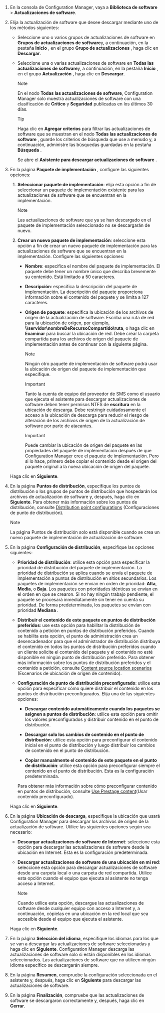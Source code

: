 1.  En la consola de Configuration Manager, vaya a **Biblioteca de software** > **Actualizaciones de software**.  

2.  Elija la actualización de software que desee descargar mediante uno de los métodos siguientes:  

    -   Seleccione uno o varios grupos de actualizaciones de software en **Grupos de actualizaciones de software**y, a continuación, en la pestaña **Inicio** , en el grupo **Grupo de actualizaciones** , haga clic en **Descargar**.  

    -   Seleccione una o varias actualizaciones de software en **Todas las actualizaciones de software**y, a continuación, en la pestaña **Inicio** , en el grupo **Actualización** , haga clic en **Descargar**.  

        > [!NOTE]  
        >  En el nodo **Todas las actualizaciones de software**, Configuration Manager solo muestra actualizaciones de software con una clasificación de **Crítico** y **Seguridad** publicadas en los últimos 30 días.  

        > [!TIP]  
        >  Haga clic en **Agregar criterios** para filtrar las actualizaciones de software que se muestran en el nodo **Todas las actualizaciones de software** , guarde los criterios de búsqueda que use a menudo y, a continuación, administre las búsquedas guardadas en la pestaña **Búsqueda** .  

         Se abre el **Asistente para descargar actualizaciones de software** .  

3.  En la página **Paquete de implementación** , configure las siguientes opciones:  

    1.  **Seleccionar paquete de implementación**: elija esta opción a fin de seleccionar un paquete de implementación existente para las actualizaciones de software que se encuentran en la implementación.  

        > [!NOTE]  
        >  Las actualizaciones de software que ya se han descargado en el paquete de implementación seleccionado no se descargarán de nuevo.  

    2.  **Crear un nuevo paquete de implementación**: seleccione esta opción a fin de crear un nuevo paquete de implementación para las actualizaciones de software que se encuentran en la implementación. Configure las siguientes opciones:  

        -   **Nombre**: especifica el nombre del paquete de implementación. El paquete debe tener un nombre único que describa brevemente su contenido.  Está limitado a 50 caracteres.  

        -   **Descripción**: especifica la descripción del paquete de implementación. La descripción del paquete proporciona información sobre el contenido del paquete y se limita a 127 caracteres.  

        -   **Origen de paquete**: especifica la ubicación de los archivos de origen de la actualización de software. Escriba una ruta de red para la ubicación de origen, por ejemplo, **\\\servidor\nombreDeRecursoCompartido\ruta**, o haga clic en **Examinar** para buscar la ubicación de red. Debe crear la carpeta compartida para los archivos de origen del paquete de implementación antes de continuar con la siguiente página.  

            > [!NOTE]  
            >  Ningún otro paquete de implementación de software podrá usar la ubicación de origen del paquete de implementación que especifique.  

            > [!IMPORTANT]  
            >  Tanto la cuenta de equipo del proveedor de SMS como el usuario que ejecuta el asistente para descargar actualizaciones de software deben tener permisos NTFS de **escritura** en la ubicación de descarga. Debe restringir cuidadosamente el acceso a la ubicación de descarga para reducir el riesgo de alteración de los archivos de origen de la actualización de software por parte de atacantes.  

            > [!IMPORTANT]  
            >  Puede cambiar la ubicación de origen del paquete en las propiedades del paquete de implementación después de que Configuration Manager cree el paquete de implementación. Pero si lo hace, primero debe copiar el contenido desde el origen del paquete original a la nueva ubicación de origen del paquete.  

     Haga clic en **Siguiente**.  

4.  En la página **Puntos de distribución**, especifique los puntos de distribución o los grupos de puntos de distribución que hospedarán los archivos de actualización de software y, después, haga clic en **Siguiente**. Para obtener más información sobre los puntos de distribución, consulte [Distribution point configurations](../../core/servers/deploy/configure/install-and-configure-distribution-points.md#bkmk_configs) (Configuraciones de punto de distribución).  

    > [!NOTE]  
    >  La página Puntos de distribución solo está disponible cuando se crea un nuevo paquete de implementación de actualización de software.  

6.  En la página **Configuración de distribución**, especifique las opciones siguientes:  

    -   **Prioridad de distribución**: utilice esta opción para especificar la prioridad de distribución del paquete de implementación. La prioridad de distribución se aplica cuando se envía el paquete de implementación a puntos de distribución en sitios secundarios. Los paquetes de implementación se envían en orden de prioridad: **Alta**, **Media**, o **Baja**. Los paquetes con prioridades idénticas se envían en el orden en que se crearon. Si no hay ningún trabajo pendiente, el paquete se procesará inmediatamente sin tener en cuenta su prioridad. De forma predeterminada, los paquetes se envían con prioridad **Mediana** .  

    -   **Distribuir el contenido de este paquete en puntos de distribución preferidos**: use esta opción para habilitar la distribución de contenido a petición en puntos de distribución preferidos. Cuando se habilita esta opción, el punto de administración crea un desencadenador para que el administrador de distribución distribuya el contenido en todos los puntos de distribución preferidos cuando un cliente solicite el contenido del paquete y el contenido no esté disponible en ningún punto de distribución preferido. Para obtener más información sobre los puntos de distribución preferidos y el contenido a petición, consulte [Content source location scenarios](../../core/plan-design/hierarchy/content-source-location-scenarios.md) (Escenarios de ubicación de origen de contenido).  

    -   **Configuración de punto de distribución preconfigurado**: utilice esta opción para especificar cómo quiere distribuir el contenido en los puntos de distribución preconfigurados. Elija una de las siguientes opciones:  

        -   **Descargar contenido automáticamente cuando los paquetes se asignen a puntos de distribución**: utilice esta opción para omitir los valores preconfigurados y distribuir contenido en el punto de distribución.  

        -   **Descargar solo los cambios de contenido en el punto de distribución**: utilice esta opción para preconfigurar el contenido inicial en el punto de distribución y luego distribuir los cambios de contenido en el punto de distribución.  

        -   **Copiar manualmente el contenido de este paquete en el punto de distribución**: utilice esta opción para preconfigurar siempre el contenido en el punto de distribución. Esta es la configuración predeterminada.  

         Para obtener más información sobre cómo preconfigurar contenido en puntos de distribución, consulte [Use Prestage content](../../core/servers/deploy/configure/deploy-and-manage-content.md#bkmk_prestage)(Usar contenido preconfigurado).  

     Haga clic en **Siguiente**.  

6.  En la página **Ubicación de descarga**, especifique la ubicación que usará Configuration Manager para descargar los archivos de origen de la actualización de software. Utilice las siguientes opciones según sea necesario:  

    -   **Descargar actualizaciones de software de Internet**: seleccione esta opción para descargar las actualizaciones de software desde la ubicación en Internet. Esta es la configuración predeterminada.  

    -   **Descargar actualizaciones de software de una ubicación en mi red**: seleccione esta opción para descargar actualizaciones de software desde una carpeta local o una carpeta de red compartida. Utilice esta opción cuando el equipo que ejecuta al asistente no tenga acceso a Internet.  

        > [!NOTE]  
        >  Cuando utilice esta opción, descargue las actualizaciones de software desde cualquier equipo con acceso a Internet y, a continuación, cópielas en una ubicación en la red local que sea accesible desde el equipo que ejecuta el asistente.  

     Haga clic en **Siguiente**.  

7.  En la página **Selección del idioma**, especifique los idiomas para los que se van a descargar las actualizaciones de software seleccionadas y haga clic en **Siguiente**. Configuration Manager descarga las actualizaciones de software solo si están disponibles en los idiomas seleccionados. Las actualizaciones de software que no utilicen ningún idioma específico se descargarán siempre.  

8. En la página **Resumen**, compruebe la configuración seleccionada en el asistente y, después, haga clic en **Siguiente** para descargar las actualizaciones de software.  

9. En la página **Finalización**, compruebe que las actualizaciones de software se descargaron correctamente y, después, haga clic en **Cerrar**.  


<!--HONumber=Dec16_HO3-->


